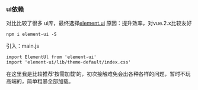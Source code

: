 ### ui依赖
对比比较了很多 ui库，最终选择[element.ui](http://element.eleme.io/#/zh-CN)   原因：提升效率，对vue.2.x比较友好

``` 
npm i element-ui -S
```

引入：main.js
```
import ElementUl from 'element-ui'
import 'element-ui/lib/theme-default/index.css'
```
在这里我是比较推荐‘按需加载’的，初次接触难免会出各种各样的问题，暂时不玩高端的，简单粗暴全部加载。
